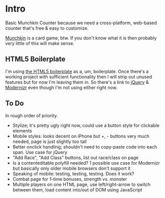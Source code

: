 # Intro

Basic Munchkin Counter because we need a cross-platform, web-based counter that's free & easy to customize.

[Munchkin](http://www.worldofmunchkin.com/game/) is a card game, btw. If you don't know what it is then probably very little of this will make sense.

## HTML5 Boilerplate

I'm using [the HTML5 boilerplate](http://html5boilerplate.com/) as a, um, boilerplate. Once there's a working project with sufficient functionality then I will strip out unused features but for now I'm leaving them in. So there's a link to [jQuery](http://jquery.com/) & [Modernizr](http://www.modernizr.com/) even though I'm not using either right now.

## To Do

In rough order of priority.

- Stylize; it's pretty ugly right now, could use a button style for clickable elements
- Mobile styles: looks decent on iPhone but +, - buttons very much needed, page is just slightly too tall
- Better onclick handling; shouldn't need to copy-paste code into each span. Use case for jQuery
- "Add Race", "Add Class" buttons, list out race/class on page
- Is a contenteditable polyfill needed? 1 possible use case for Modernizr but basically only older mobile browsers don't support it
- Speaking of mobile: testing, testing, testing. Does it work?
- Combat page for 1-time bonuses, strength vs. monster
- Multiple players on one HTML page, use left/right-arrow to switch between them, load content into/out of DOM using JavaScript